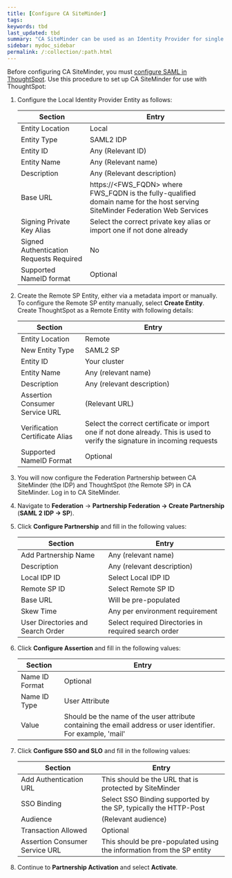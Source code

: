 ```yaml
---
title: [Configure CA SiteMinder]
tags:
keywords: tbd
last_updated: tbd
summary: "CA SiteMinder can be used as an Identity Provider for single sign on to ThoughtSpot."
sidebar: mydoc_sidebar
permalink: /:collection/:path.html
---
```

Before configuring CA SiteMinder, you must [configure SAML in ThoughtSpot](ts-as-sp.html#). Use this procedure to set up CA SiteMinder for use with ThoughtSpot:

1. Configure the Local Identity Provider Entity as follows:

    |Section|Entry|
    |-------|-----|
    |Entity Location|Local|
    |Entity Type|SAML2 IDP|
    |Entity ID|Any (Relevant ID)|
    |Entity Name|Any (Relevant name)|
    |Description|Any (Relevant description)|
    |Base URL|https://<FWS_FQDN\> where FWS_FQDN is the fully-qualified domain name for the host serving SiteMinder Federation Web Services|
    |Signing Private Key Alias|Select the correct private key alias or import one if not done already|
    |Signed Authentication Requests Required|No|
    |Supported NameID format|Optional|

2. Create the Remote SP Entity, either via a metadata import or manually.
   To configure the Remote SP entity manually, select **Create Entity**. Create ThoughtSpot as a Remote Entity with following details:

    |Section|Entry|
    |-------|-----|
    |Entity Location|Remote|
    |New Entity Type|SAML2 SP|
    |Entity ID|Your cluster|
    |Entity Name|Any (relevant name)|
    |Description|Any (relevant description)|
    |Assertion Consumer Service URL|(Relevant URL)|
    |Verification Certificate Alias|Select the correct certificate or import one if not done already. This is used to verify the signature in incoming requests|
    |Supported NameID Format|Optional|

3. You will now configure the Federation Partnership between CA SiteMinder (the IDP) and ThoughtSpot (the Remote SP) in CA SiteMinder. Log in to CA SiteMinder.
4. Navigate to **Federation** -> **Partnership Federation -> Create Partnership** (**SAML 2 IDP -> SP**). 
5. Click **Configure Partnership** and fill in the following values:

    |Section|Entry|
    |-------|-----|
    |Add Partnership Name|Any (relevant name)|
    |Description|Any (relevant description)|
    |Local IDP ID|Select Local IDP ID|
    |Remote SP ID|Select Remote SP ID|
    |Base URL|Will be pre-populated|
    |Skew Time|Any per environment requirement|
    |User Directories and Search Order|Select required Directories in required search order|

6. Click **Configure Assertion** and fill in the following values:

    |Section|Entry|
    |-------|-----|
    |Name ID Format|Optional|
    |Name ID Type|User Attribute|
    |Value|Should be the name of the user attribute containing the email address or user identifier. For example, 'mail'|

7. Click **Configure SSO and SLO** and fill in the following values:

    |Section|Entry|
    |-------|-----|
    |Add Authentication URL|This should be the URL that is protected by SiteMinder|
    |SSO Binding|Select SSO Binding supported by the SP, typically the HTTP-Post|
    |Audience|(Relevant audience)|
    |Transaction Allowed|Optional|
    |Assertion Consumer Service URL|This should be pre-populated using the information from the SP entity|

8. Continue to **Partnership Activation** and select **Activate**.
